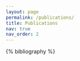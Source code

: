 ```yaml
---
layout: page
permalink: /publications/
title: Publications
nav: true
nav_order: 2
---
```


<div class="publications">
{% bibliography %}
</div>
